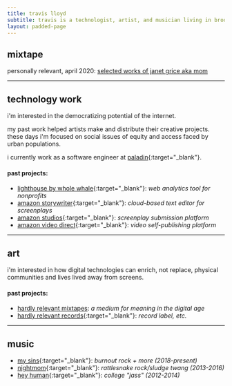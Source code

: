 ```yaml
---
title: travis lloyd
subtitle: travis is a technologist, artist, and musician living in brooklyn, ny. @hardly__relevant
layout: padded-page
---
```

## mixtape 

personally relevant, april 2020: [selected works of janet grice aka mom](mixtape.html)

****

## technology work

i'm interested in the democratizing potential of the internet.  

my past work helped artists make and distribute their creative projects.  these days i'm focused on social issues of equity and access faced by urban populations.  

i currently work as a software engineer at [paladin](https://www.joinpaladin.com/){:target="_blank"}.

#### past projects:

* [lighthouse by whole whale](https://www.wholewhale.com/lighthouse/){:target="_blank"}: _web analytics tool for nonprofits_
* [amazon storywriter](https://storywriter.amazon.com){:target="_blank"}: _cloud-based text editor for screenplays_
* [amazon studios](https://studios.amazon.com){:target="_blank"}: _screenplay submission platform_
* [amazon video direct](https://videodirect.amazon.com){:target="_blank"}: _video self-publishing platform_

****

## art
i'm interested in how digital technologies can enrich, not replace, physical communities and lives lived away from screens.

#### past projects:
* [hardly relevant mixtapes](hardlyrelevant.html): _a medium for meaning in the digital age_
* [hardly relevant records](https://www.hardlyrelevant.net){:target="_blank"}: _record label, etc._

****

## music 
* [my sins](https://mysins.bandcamp.com/){:target="_blank"}: _burnout rock + more (2018-present)_
* [nightmom](https://nightmom.bandcamp.com/){:target="_blank"}: _rattlesnake rock/sludge twang (2013-2016)_
* [hey human](https://heyhuman.bandcamp.com/){:target="_blank"}: _college "jass" (2012-2014)_
